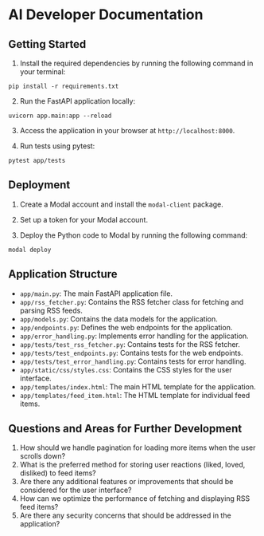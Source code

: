 # AI Developer Documentation

## Getting Started

1. Install the required dependencies by running the following command in your terminal:

```
pip install -r requirements.txt
```

2. Run the FastAPI application locally:

```
uvicorn app.main:app --reload
```

3. Access the application in your browser at `http://localhost:8000`.

4. Run tests using pytest:

```
pytest app/tests
```

## Deployment

1. Create a Modal account and install the `modal-client` package.

2. Set up a token for your Modal account.

3. Deploy the Python code to Modal by running the following command:

```
modal deploy
```

## Application Structure

- `app/main.py`: The main FastAPI application file.
- `app/rss_fetcher.py`: Contains the RSS fetcher class for fetching and parsing RSS feeds.
- `app/models.py`: Contains the data models for the application.
- `app/endpoints.py`: Defines the web endpoints for the application.
- `app/error_handling.py`: Implements error handling for the application.
- `app/tests/test_rss_fetcher.py`: Contains tests for the RSS fetcher.
- `app/tests/test_endpoints.py`: Contains tests for the web endpoints.
- `app/tests/test_error_handling.py`: Contains tests for error handling.
- `app/static/css/styles.css`: Contains the CSS styles for the user interface.
- `app/templates/index.html`: The main HTML template for the application.
- `app/templates/feed_item.html`: The HTML template for individual feed items.

## Questions and Areas for Further Development

1. How should we handle pagination for loading more items when the user scrolls down?
2. What is the preferred method for storing user reactions (liked, loved, disliked) to feed items?
3. Are there any additional features or improvements that should be considered for the user interface?
4. How can we optimize the performance of fetching and displaying RSS feed items?
5. Are there any security concerns that should be addressed in the application?